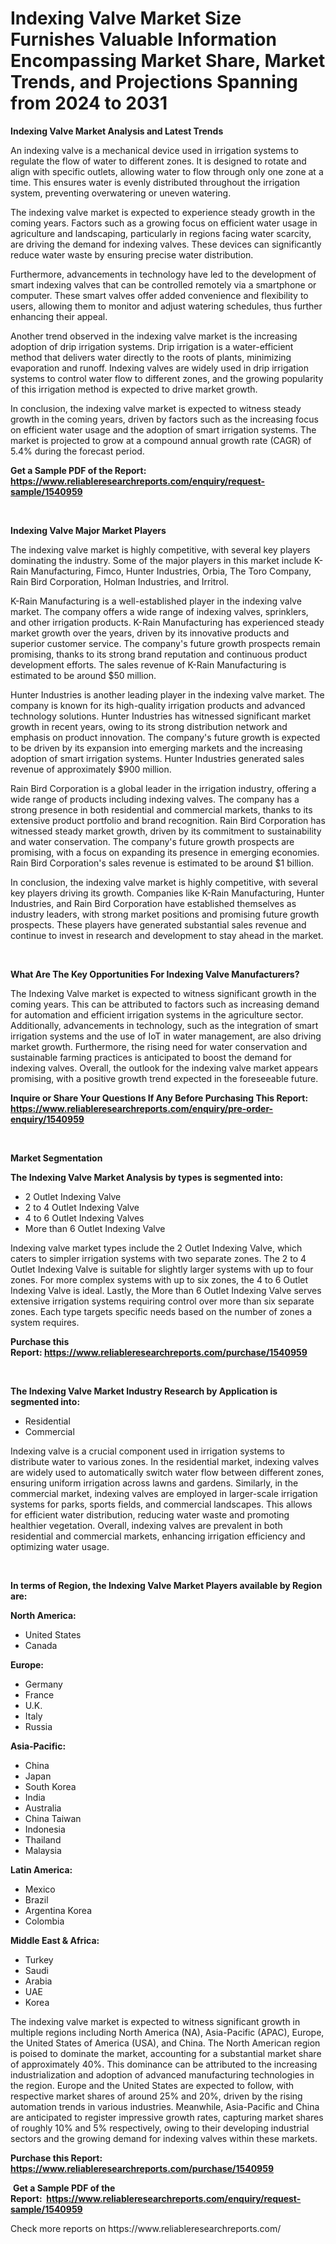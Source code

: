 <p><h1>Indexing Valve Market Size Furnishes Valuable Information Encompassing Market Share, Market Trends, and Projections Spanning from 2024 to 2031</h1></p><p><strong>Indexing Valve Market Analysis and Latest Trends</strong></p>
<p><p>An indexing valve is a mechanical device used in irrigation systems to regulate the flow of water to different zones. It is designed to rotate and align with specific outlets, allowing water to flow through only one zone at a time. This ensures water is evenly distributed throughout the irrigation system, preventing overwatering or uneven watering.</p><p>The indexing valve market is expected to experience steady growth in the coming years. Factors such as a growing focus on efficient water usage in agriculture and landscaping, particularly in regions facing water scarcity, are driving the demand for indexing valves. These devices can significantly reduce water waste by ensuring precise water distribution.</p><p>Furthermore, advancements in technology have led to the development of smart indexing valves that can be controlled remotely via a smartphone or computer. These smart valves offer added convenience and flexibility to users, allowing them to monitor and adjust watering schedules, thus further enhancing their appeal.</p><p>Another trend observed in the indexing valve market is the increasing adoption of drip irrigation systems. Drip irrigation is a water-efficient method that delivers water directly to the roots of plants, minimizing evaporation and runoff. Indexing valves are widely used in drip irrigation systems to control water flow to different zones, and the growing popularity of this irrigation method is expected to drive market growth.</p><p>In conclusion, the indexing valve market is expected to witness steady growth in the coming years, driven by factors such as the increasing focus on efficient water usage and the adoption of smart irrigation systems. The market is projected to grow at a compound annual growth rate (CAGR) of 5.4% during the forecast period.</p></p>
<p><strong>Get a Sample PDF of the Report:&nbsp; <a href="https://www.reliableresearchreports.com/enquiry/request-sample/1540959">https://www.reliableresearchreports.com/enquiry/request-sample/1540959</a></strong></p>
<p>&nbsp;</p>
<p><strong>Indexing Valve Major Market Players</strong></p>
<p><p>The indexing valve market is highly competitive, with several key players dominating the industry. Some of the major players in this market include K-Rain Manufacturing, Fimco, Hunter Industries, Orbia, The Toro Company, Rain Bird Corporation, Holman Industries, and Irritrol. </p><p>K-Rain Manufacturing is a well-established player in the indexing valve market. The company offers a wide range of indexing valves, sprinklers, and other irrigation products. K-Rain Manufacturing has experienced steady market growth over the years, driven by its innovative products and superior customer service. The company's future growth prospects remain promising, thanks to its strong brand reputation and continuous product development efforts. The sales revenue of K-Rain Manufacturing is estimated to be around $50 million.</p><p>Hunter Industries is another leading player in the indexing valve market. The company is known for its high-quality irrigation products and advanced technology solutions. Hunter Industries has witnessed significant market growth in recent years, owing to its strong distribution network and emphasis on product innovation. The company's future growth is expected to be driven by its expansion into emerging markets and the increasing adoption of smart irrigation systems. Hunter Industries generated sales revenue of approximately $900 million.</p><p>Rain Bird Corporation is a global leader in the irrigation industry, offering a wide range of products including indexing valves. The company has a strong presence in both residential and commercial markets, thanks to its extensive product portfolio and brand recognition. Rain Bird Corporation has witnessed steady market growth, driven by its commitment to sustainability and water conservation. The company's future growth prospects are promising, with a focus on expanding its presence in emerging economies. Rain Bird Corporation's sales revenue is estimated to be around $1 billion.</p><p>In conclusion, the indexing valve market is highly competitive, with several key players driving its growth. Companies like K-Rain Manufacturing, Hunter Industries, and Rain Bird Corporation have established themselves as industry leaders, with strong market positions and promising future growth prospects. These players have generated substantial sales revenue and continue to invest in research and development to stay ahead in the market.</p></p>
<p>&nbsp;</p>
<p><strong>What Are The Key Opportunities For Indexing Valve Manufacturers?</strong></p>
<p><p>The Indexing Valve market is expected to witness significant growth in the coming years. This can be attributed to factors such as increasing demand for automation and efficient irrigation systems in the agriculture sector. Additionally, advancements in technology, such as the integration of smart irrigation systems and the use of IoT in water management, are also driving market growth. Furthermore, the rising need for water conservation and sustainable farming practices is anticipated to boost the demand for indexing valves. Overall, the outlook for the indexing valve market appears promising, with a positive growth trend expected in the foreseeable future.</p></p>
<p><strong>Inquire or Share Your Questions If Any Before Purchasing This Report: <a href="https://www.reliableresearchreports.com/enquiry/pre-order-enquiry/1540959">https://www.reliableresearchreports.com/enquiry/pre-order-enquiry/1540959</a></strong></p>
<p>&nbsp;</p>
<p><strong>Market Segmentation</strong></p>
<p><strong>The Indexing Valve Market Analysis by types is segmented into:</strong></p>
<p><ul><li>2 Outlet Indexing Valve</li><li>2 to 4 Outlet Indexing Valve</li><li>4 to 6 Outlet Indexing Valves</li><li>More than 6 Outlet Indexing Valve</li></ul></p>
<p><p>Indexing valve market types include the 2 Outlet Indexing Valve, which caters to simpler irrigation systems with two separate zones. The 2 to 4 Outlet Indexing Valve is suitable for slightly larger systems with up to four zones. For more complex systems with up to six zones, the 4 to 6 Outlet Indexing Valve is ideal. Lastly, the More than 6 Outlet Indexing Valve serves extensive irrigation systems requiring control over more than six separate zones. Each type targets specific needs based on the number of zones a system requires.</p></p>
<p><strong>Purchase this Report:&nbsp;<a href="https://www.reliableresearchreports.com/purchase/1540959">https://www.reliableresearchreports.com/purchase/1540959</a></strong></p>
<p>&nbsp;</p>
<p><strong>The Indexing Valve Market Industry Research by Application is segmented into:</strong></p>
<p><ul><li>Residential</li><li>Commercial</li></ul></p>
<p><p>Indexing valve is a crucial component used in irrigation systems to distribute water to various zones. In the residential market, indexing valves are widely used to automatically switch water flow between different zones, ensuring uniform irrigation across lawns and gardens. Similarly, in the commercial market, indexing valves are employed in larger-scale irrigation systems for parks, sports fields, and commercial landscapes. This allows for efficient water distribution, reducing water waste and promoting healthier vegetation. Overall, indexing valves are prevalent in both residential and commercial markets, enhancing irrigation efficiency and optimizing water usage.</p></p>
<p>&nbsp;</p>
<p><strong>In terms of Region, the Indexing Valve Market Players available by Region are:</strong></p>
<p>
    <p> <strong> North America: </strong>
        <ul>
            <li>United States</li>
            <li>Canada</li>
        </ul>
        </p> 
    <p> <strong> Europe: </strong>
        <ul>
            <li>Germany</li>
            <li>France</li>
            <li>U.K.</li>
            <li>Italy</li>
            <li>Russia</li>
        </ul>
        </p> 
    <p> <strong> Asia-Pacific: </strong>
        <ul>
            <li>China</li>
            <li>Japan</li>
            <li>South Korea</li>
            <li>India</li>
            <li>Australia</li>
            <li>China Taiwan</li>
            <li>Indonesia</li>
            <li>Thailand</li>
            <li>Malaysia</li>
        </ul>
        </p> 
    <p> <strong> Latin America: </strong>
        <ul>
            <li>Mexico</li>
            <li>Brazil</li>
            <li>Argentina Korea</li>
            <li>Colombia</li>
        </ul>
        </p> 
    <p> <strong> Middle East & Africa: </strong>
        <ul>
            <li>Turkey</li>
            <li>Saudi</li>
            <li>Arabia</li>
            <li>UAE</li>
            <li>Korea</li>
        </ul>
    </p>
    </p>
<p><p>The indexing valve market is expected to witness significant growth in multiple regions including North America (NA), Asia-Pacific (APAC), Europe, the United States of America (USA), and China. The North American region is poised to dominate the market, accounting for a substantial market share of approximately 40%. This dominance can be attributed to the increasing industrialization and adoption of advanced manufacturing technologies in the region. Europe and the United States are expected to follow, with respective market shares of around 25% and 20%, driven by the rising automation trends in various industries. Meanwhile, Asia-Pacific and China are anticipated to register impressive growth rates, capturing market shares of roughly 10% and 5% respectively, owing to their developing industrial sectors and the growing demand for indexing valves within these markets.</p></p>
<p><strong>Purchase this Report: <a href="https://www.reliableresearchreports.com/purchase/1540959">https://www.reliableresearchreports.com/purchase/1540959</a></strong></p>
<p>&nbsp;<strong>Get a Sample PDF of the Report:&nbsp;&nbsp;<a href="https://www.reliableresearchreports.com/enquiry/request-sample/1540959">https://www.reliableresearchreports.com/enquiry/request-sample/1540959</a></strong></p>
<p><strong></strong></p>
<p>Check more reports on https://www.reliableresearchreports.com/</p>